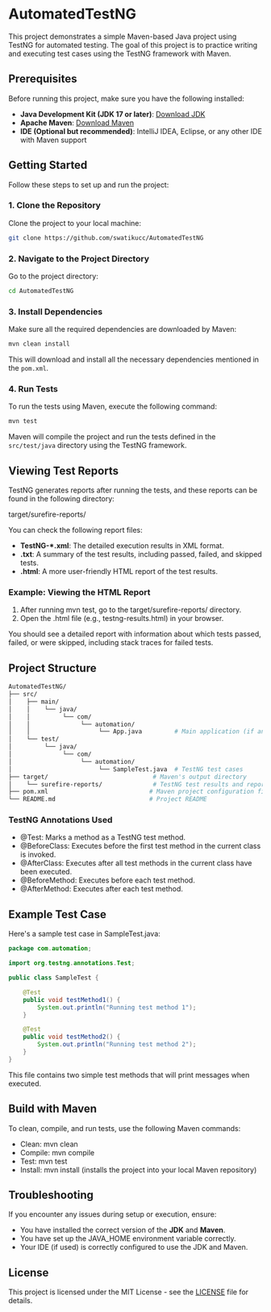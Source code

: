 # AutomatedTestNG

This project demonstrates a simple Maven-based Java project using TestNG for automated testing. The goal of this project is to practice writing and executing test cases using the TestNG framework with Maven.

## Prerequisites

Before running this project, make sure you have the following installed:

- **Java Development Kit (JDK 17 or later)**: [Download JDK](https://adoptopenjdk.net/)
- **Apache Maven**: [Download Maven](https://maven.apache.org/)
- **IDE (Optional but recommended)**: IntelliJ IDEA, Eclipse, or any other IDE with Maven support

## Getting Started

Follow these steps to set up and run the project:

### 1. Clone the Repository

Clone the project to your local machine:

```bash
git clone https://github.com/swatikucc/AutomatedTestNG
```

### 2. Navigate to the Project Directory

Go to the project directory:

```bash
cd AutomatedTestNG
```

### 3. Install Dependencies

Make sure all the required dependencies are downloaded by Maven:

```bash
mvn clean install
```

This will download and install all the necessary dependencies mentioned in the `pom.xml`.

### 4. Run Tests

To run the tests using Maven, execute the following command:

```bash
mvn test
```

Maven will compile the project and run the tests defined in the `src/test/java` directory using the TestNG framework.

## Viewing Test Reports

TestNG generates reports after running the tests, and these reports can be found in the following directory:

target/surefire-reports/

You can check the following report files:

- **TestNG-*.xml**: The detailed execution results in XML format.
- **.txt**: A summary of the test results, including passed, failed, and skipped tests.
- **.html**: A more user-friendly HTML report of the test results.

### Example: Viewing the HTML Report

1. After running mvn test, go to the target/surefire-reports/ directory.
2. Open the .html file (e.g., testng-results.html) in your browser.

You should see a detailed report with information about which tests passed, failed, or were skipped, including stack traces for failed tests.

## Project Structure
```bash
AutomatedTestNG/
├── src/
│    ├── main/
│    │    └── java/
│    │         └── com/
│    │              └── automation/
│    │                   └── App.java         # Main application (if any)
│    └── test/
│         └── java/
│              └── com/
│                   └── automation/
│                        └── SampleTest.java  # TestNG test cases
├── target/                             # Maven's output directory
│    └── surefire-reports/              # TestNG test results and reports
├── pom.xml                            # Maven project configuration file
└── README.md                          # Project README
```
### TestNG Annotations Used

- @Test: Marks a method as a TestNG test method.
- @BeforeClass: Executes before the first test method in the current class is invoked.
- @AfterClass: Executes after all test methods in the current class have been executed.
- @BeforeMethod: Executes before each test method.
- @AfterMethod: Executes after each test method.

## Example Test Case

Here's a sample test case in SampleTest.java:

```java
package com.automation;

import org.testng.annotations.Test;

public class SampleTest {

    @Test
    public void testMethod1() {
        System.out.println("Running test method 1");
    }

    @Test
    public void testMethod2() {
        System.out.println("Running test method 2");
    }
}
```

This file contains two simple test methods that will print messages when executed.

## Build with Maven

To clean, compile, and run tests, use the following Maven commands:

- Clean: mvn clean
- Compile: mvn compile
- Test: mvn test
- Install: mvn install (installs the project into your local Maven repository)

## Troubleshooting

If you encounter any issues during setup or execution, ensure:

- You have installed the correct version of the **JDK** and **Maven**.
- You have set up the JAVA_HOME environment variable correctly.
- Your IDE (if used) is correctly configured to use the JDK and Maven.

## License

This project is licensed under the MIT License - see the [LICENSE](LICENSE) file for details.
